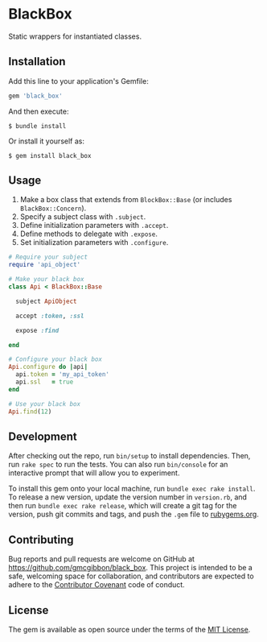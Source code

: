 # BlackBox

Static wrappers for instantiated classes.

## Installation

Add this line to your application's Gemfile:

```ruby
gem 'black_box'
```

And then execute:

    $ bundle install

Or install it yourself as:

    $ gem install black_box

## Usage

1. Make a box class that extends from `BlockBox::Base` (or includes `BlackBox::Concern`).
2. Specify a subject class with `.subject`.
3. Define initialization parameters with `.accept`.
4. Define methods to delegate with `.expose`.
5. Set initialization parameters with `.configure`.

```ruby
# Require your subject
require 'api_object'

# Make your black box
class Api < BlackBox::Base

  subject ApiObject

  accept :token, :ssl

  expose :find

end

# Configure your black box
Api.configure do |api|
  api.token = 'my_api_token'
  api.ssl   = true
end

# Use your black box
Api.find(12)
```

## Development

After checking out the repo, run `bin/setup` to install dependencies. Then, run `rake spec` to run the tests. You can also run `bin/console` for an interactive prompt that will allow you to experiment.

To install this gem onto your local machine, run `bundle exec rake install`. To release a new version, update the version number in `version.rb`, and then run `bundle exec rake release`, which will create a git tag for the version, push git commits and tags, and push the `.gem` file to [rubygems.org](https://rubygems.org).

## Contributing

Bug reports and pull requests are welcome on GitHub at https://github.com/gmcgibbon/black_box. This project is intended to be a safe, welcoming space for collaboration, and contributors are expected to adhere to the [Contributor Covenant](http://contributor-covenant.org) code of conduct.


## License

The gem is available as open source under the terms of the [MIT License](http://opensource.org/licenses/MIT).
